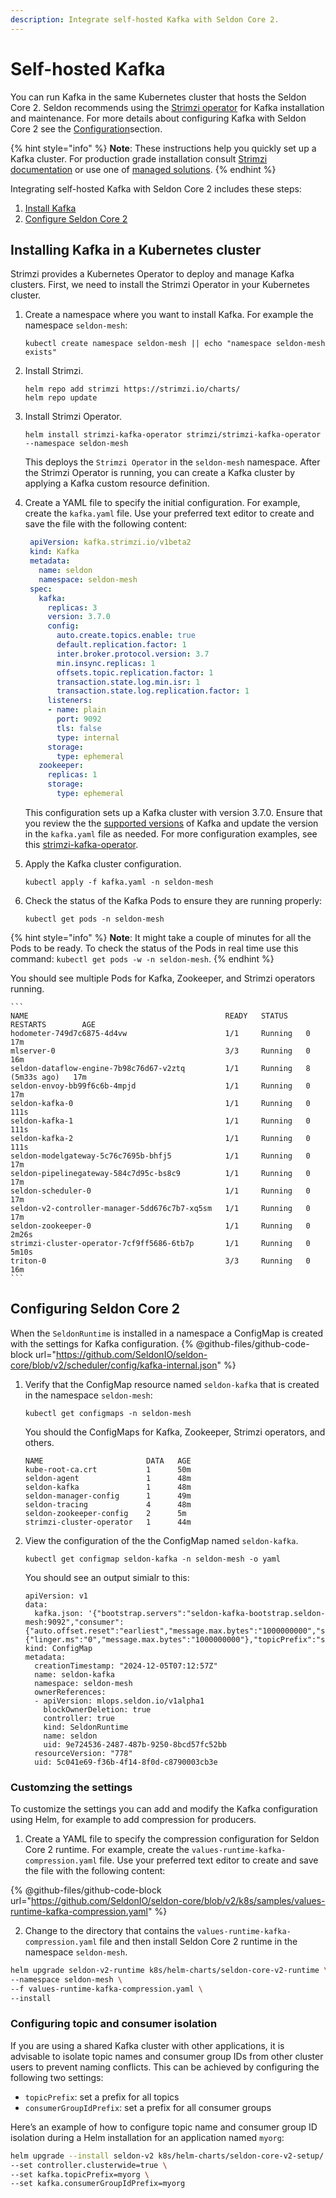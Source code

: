 ```yaml
---
description: Integrate self-hosted Kafka with Seldon Core 2.
---
```

# Self-hosted Kafka

You can run Kafka in the same Kubernetes cluster that hosts the Seldon Core 2. Seldon recommends using the [Strimzi operator](https://strimzi.io/docs/operators/latest/deploying) for Kafka installation and maintenance. For more details about configuring Kafka with Seldon Core 2 see the [Configuration](../../getting-started/configuration.md)section.

{% hint style="info" %}
**Note**: These instructions help you quickly set up a Kafka cluster. For production grade installation consult [Strimzi documentation](https://strimzi.io/documentation/) or use one of [managed solutions](../production-environment/kafka/README.md). 
{% endhint %}

Integrating self-hosted Kafka with Seldon Core 2 includes these steps:

1. [Install Kafka](self-hosted-kafka.md#installing-kafka-in-a-kubernetes-cluster)
2. [Configure Seldon Core 2](self-hosted-kafka.md#configuring-seldon-core-2)

## Installing Kafka in a Kubernetes cluster

Strimzi provides a Kubernetes Operator to deploy and manage Kafka clusters. First, we need to install the Strimzi Operator in your Kubernetes cluster.

1.  Create a namespace where you want to install Kafka. For example the namespace `seldon-mesh`:

    ```
    kubectl create namespace seldon-mesh || echo "namespace seldon-mesh exists"
    ```
2.  Install Strimzi.

    ```
    helm repo add strimzi https://strimzi.io/charts/
    helm repo update
    ```
3.  Install Strimzi Operator.

    ```
    helm install strimzi-kafka-operator strimzi/strimzi-kafka-operator --namespace seldon-mesh
    ```

    This deploys the `Strimzi Operator` in the `seldon-mesh` namespace. After the Strimzi Operator is running, you can create a Kafka cluster by applying a Kafka custom resource definition.
4.  Create a YAML file to specify the initial configuration. For example, create the `kafka.yaml` file. Use your preferred text editor to create and save the file with the following content:

    ```yaml
     apiVersion: kafka.strimzi.io/v1beta2
     kind: Kafka
     metadata:
       name: seldon
       namespace: seldon-mesh
     spec:
       kafka:
         replicas: 3
         version: 3.7.0
         config:
           auto.create.topics.enable: true
           default.replication.factor: 1
           inter.broker.protocol.version: 3.7
           min.insync.replicas: 1
           offsets.topic.replication.factor: 1
           transaction.state.log.min.isr: 1
           transaction.state.log.replication.factor: 1
         listeners:
         - name: plain
           port: 9092
           tls: false
           type: internal
         storage:
           type: ephemeral
       zookeeper:
         replicas: 1
         storage:
           type: ephemeral
    ```

    This configuration sets up a Kafka cluster with version 3.7.0. Ensure that you review the the [supported versions](https://strimzi.io/downloads/) of Kafka and update the version in the `kafka.yaml` file as needed. For more configuration examples, see this [strimzi-kafka-operator](https://github.com/strimzi/strimzi-kafka-operator/tree/main/examples/kafka).

5.  Apply the Kafka cluster configuration.

    ```
    kubectl apply -f kafka.yaml -n seldon-mesh
    ```
6.  Check the status of the Kafka Pods to ensure they are running properly:

    ```
    kubectl get pods -n seldon-mesh
    ```
    
{% hint style="info" %}
**Note**: It might take a couple of minutes for all the Pods to be ready.
To check the status of the Pods in real time use this command: `kubectl get pods -w -n seldon-mesh`. 
{% endhint %}

You should see multiple Pods for Kafka, Zookeeper, and Strimzi operators running.

    ```
    NAME                                            READY   STATUS    RESTARTS        AGE
    hodometer-749d7c6875-4d4vw                      1/1     Running   0               17m
    mlserver-0                                      3/3     Running   0               16m
    seldon-dataflow-engine-7b98c76d67-v2ztq         1/1     Running   8 (5m33s ago)   17m
    seldon-envoy-bb99f6c6b-4mpjd                    1/1     Running   0               17m
    seldon-kafka-0                                  1/1     Running   0               111s
    seldon-kafka-1                                  1/1     Running   0               111s
    seldon-kafka-2                                  1/1     Running   0               111s
    seldon-modelgateway-5c76c7695b-bhfj5            1/1     Running   0               17m
    seldon-pipelinegateway-584c7d95c-bs8c9          1/1     Running   0               17m
    seldon-scheduler-0                              1/1     Running   0               17m
    seldon-v2-controller-manager-5dd676c7b7-xq5sm   1/1     Running   0               17m
    seldon-zookeeper-0                              1/1     Running   0               2m26s
    strimzi-cluster-operator-7cf9ff5686-6tb7p       1/1     Running   0               5m10s
    triton-0                                        3/3     Running   0               16m
    ```

## Configuring Seldon Core 2

When the `SeldonRuntime` is installed in a namespace a ConfigMap is created with the
settings for Kafka configuration.
{% @github-files/github-code-block url="https://github.com/SeldonIO/seldon-core/blob/v2/scheduler/config/kafka-internal.json" %} 

1. Verify that the ConfigMap resource named `seldon-kafka` that is created in the namespace `seldon-mesh`:

    ```
    kubectl get configmaps -n seldon-mesh
    ```

    You should the ConfigMaps for Kafka, Zookeeper, Strimzi operators, and others.

    ```
    NAME                       DATA   AGE
    kube-root-ca.crt           1      50m
    seldon-agent               1      48m
    seldon-kafka               1      48m
    seldon-manager-config      1      49m
    seldon-tracing             4      48m
    seldon-zookeeper-config    2      5m
    strimzi-cluster-operator   1      44m
    ```
2. View the configuration of the the ConfigMap named `seldon-kafka`.

    ```
    kubectl get configmap seldon-kafka -n seldon-mesh -o yaml
    ```

    You should see an output simialr to this:

    ```
    apiVersion: v1
    data:
      kafka.json: '{"bootstrap.servers":"seldon-kafka-bootstrap.seldon-mesh:9092","consumer":{"auto.offset.reset":"earliest","message.max.bytes":"1000000000","session.timeout.ms":"6000","topic.metadata.propagation.max.ms":"300000"},"producer":{"linger.ms":"0","message.max.bytes":"1000000000"},"topicPrefix":"seldon"}'
    kind: ConfigMap
    metadata:
      creationTimestamp: "2024-12-05T07:12:57Z"
      name: seldon-kafka
      namespace: seldon-mesh
      ownerReferences:
      - apiVersion: mlops.seldon.io/v1alpha1
        blockOwnerDeletion: true
        controller: true
        kind: SeldonRuntime
        name: seldon
        uid: 9e724536-2487-487b-9250-8bcd57fc52bb
      resourceVersion: "778"
      uid: 5c041e69-f36b-4f14-8f0d-c8790003cb3e
    ``` 

### Customzing the settings

To customize the settings you can add and modify the Kafka configuration using Helm, for example to add compression for producers.


1. Create a YAML file to specify the compression configuration for Seldon Core 2 runtime. For example, create the `values-runtime-kafka-compression.yaml` file. Use your preferred text editor to create and save the file with the following content:

{% @github-files/github-code-block url="https://github.com/SeldonIO/seldon-core/blob/v2/k8s/samples/values-runtime-kafka-compression.yaml" %}

2. Change to the directory that contains the `values-runtime-kafka-compression.yaml` file and then install Seldon Core 2 runtime in the namespace `seldon-mesh`.

  ```bash
  helm upgrade seldon-v2-runtime k8s/helm-charts/seldon-core-v2-runtime \
  --namespace seldon-mesh \
  --f values-runtime-kafka-compression.yaml \
  --install
  ```
### Configuring topic and consumer isolation

If you are using a shared Kafka cluster with other applications, it is advisable to isolate topic names and consumer group IDs from other cluster users to prevent naming conflicts. This can be achieved by configuring the following two settings:

* `topicPrefix`: set a prefix for all topics
* `consumerGroupIdPrefix`: set a prefix for all consumer groups

Here’s an example of how to configure topic name and consumer group ID isolation during a Helm installation for an application named `myorg`:

```bash
helm upgrade --install seldon-v2 k8s/helm-charts/seldon-core-v2-setup/ -n seldon-mesh \
--set controller.clusterwide=true \
--set kafka.topicPrefix=myorg \
--set kafka.consumerGroupIdPrefix=myorg
```


